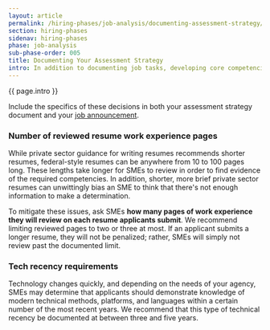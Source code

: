 ```yaml
---
layout: article
permalink: /hiring-phases/job-analysis/documenting-assessment-strategy/
section: hiring-phases
sidenav: hiring-phases
phase: job-analysis
sub-phase-order: 005
title: Documenting Your Assessment Strategy
intro: In addition to documenting job tasks, developing core competencies and proficiencies, and creating interview assessment questions, ask SMEs participating in your workshop to make these key decisions about the assessment strategy they'll use for your hiring action.
---
```


<p class="usa-intro">
  {{ page.intro }}
</p>
<p>
  Include the specifics of these decisions in both your assessment strategy document and your <a href="../../job-announcement/">job announcement</a>.
</p>

<h3 id="resume-review-page-count">Number of reviewed resume work experience pages</h3>
<p>
  While private sector guidance for writing resumes recommends shorter resumes, federal-style resumes can be anywhere from 10 to 100 pages long. These lengths take longer for SMEs to review in order to find evidence of the required competencies. In addition, shorter, more brief private sector resumes can unwittingly bias an SME to think that there's not enough information to make a determination.
</p>
<p>
  To mitigate these issues, ask SMEs <strong>how many pages of work experience they will review on each resume applicants submit</strong>. We recommend limiting reviewed pages to two or three at most. If an applicant submits a longer resume, they will not be penalized; rather, SMEs will simply not review past the documented limit.
</p>

<h3>Tech recency requirements</h3>
<p>
  Technology changes quickly, and depending on the needs of your agency, SMEs may determine that applicants should demonstrate knowledge of modern technical methods, platforms, and languages within a certain number of the most recent years. We recommend that this type of technical recency be documented at between three and five years.
</p>
